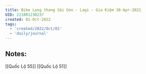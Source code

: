 ```yaml
---
title: Bike Lang thang Sài Gòn - Lagi - Gia Kiệm 30-Apr-2021
UID: 221001230237
created: 01-Oct-2022
tags:
  - 'created/2022/Oct/01'
  - 'daily/journal'
---
```

## Notes:
[[Quốc Lộ 55]]
[[Quốc Lộ 51]]

